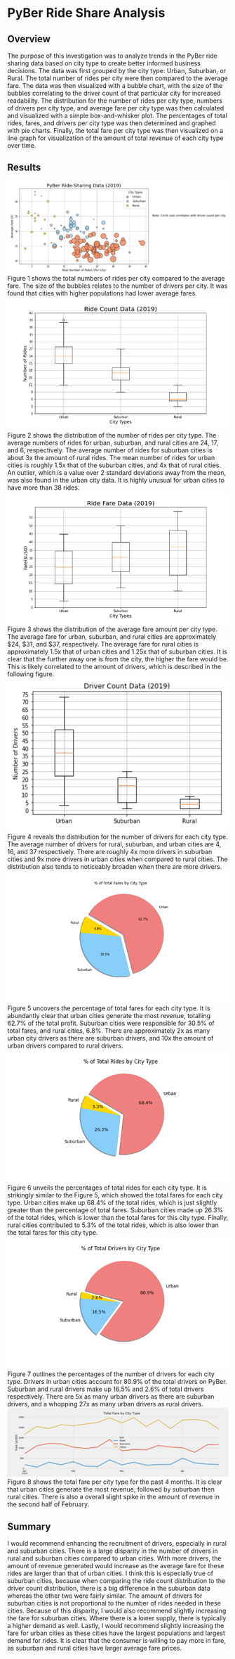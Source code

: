 # PyBer Ride Share Analysis
## Overview
The purpose of this investigation was to analyze trends in the PyBer ride sharing data based on city type to create better informed business decisions. The data was first grouped by the city type: Urban, Suburban, or Rural. The total number of rides per city were then compared to the average fare. The data was then visualized with a bubble chart, with the size of the bubbles correlating to the driver count of that particular city for increased readability. The distribution for the number of rides per city type, numbers of drivers per city type, and average fare per city type was then calculated and visualized with a simple box-and-whisker plot. The percentages of total rides, fares, and drivers per city type was then determined and graphed with pie charts. Finally, the total fare per city type was then visualized on a line graph for visualization of the amount of total revenue of each city type over time.

## Results
![Fig1](https://github.com/carrotdip/Pyber_Analysis/blob/main/analysis/Fig1.png)\
Figure 1 shows the total numbers of rides per city compared to the average fare. The size of the bubbles relates to the number of drivers per city. It was found that cities with higher populations had lower average fares. 
![Fig2](https://github.com/carrotdip/Pyber_Analysis/blob/main/analysis/Fig2.png)\
Figure 2 shows the distribution of the number of rides per city type. The average numbers of rides for urban, suburban, and rural cities are 24, 17, and 6, respectively. The average number of rides for suburban cities is about 3x the amount of rural rides. The mean number of rides for urban cities is roughly 1.5x that of the suburban cities, and 4x that of rural cities. An outlier, which is a value over 2 standard deviations away from the mean, was also found in the urban city data. It is highly unusual for urban cities to have more than 38 rides. 
![Fig3](https://github.com/carrotdip/Pyber_Analysis/blob/main/analysis/Fig3.png)\
Figure 3 shows the distribution of the average fare amount per city type. The average fare for urban, suburban, and rural cities are approximately $24, $31, and $37, respectively. The average fare for rural cities is approximately 1.5x that of urban cities and 1.25x that of suburban cities. It is clear that the further away one is from the city, the higher the fare would be. This is likely correlated to the amount of drivers, which is described in the following figure.
![Fig4](https://github.com/carrotdip/Pyber_Analysis/blob/main/analysis/Fig4.png)\
Figure 4 reveals the distribution for the number of drivers for each city type. The average number of drivers for rural, suburban, and urban cities are 4, 16, and 37 respectively. There are roughly 4x more drivers in suburban cities and 9x more drivers in urban cities when compared to rural cities. The distribution also tends to noticeably broaden when there are more drivers. 
![Fig5](https://github.com/carrotdip/Pyber_Analysis/blob/main/analysis/Fig5.png)\
Figure 5 uncovers the percentage of total fares for each city type. It is abundantly clear that urban cities generate the most revenue, totalling 62.7% of the total profit. Suburban cities were responsible for 30.5% of total fares, and rural cities, 6.8%. There are approximately 2x as many urban city drivers as there are suburban drivers, and 10x the amount of urban drivers compared to rural drivers. 
![Fig6](https://github.com/carrotdip/Pyber_Analysis/blob/main/analysis/Fig6.png)\
Figure 6 unveils the percentages of total rides for each city type. It is strikingly similar to the Figure 5, which showed the total fares for each city type. Urban cities make up 68.4% of the total rides, which is just slightly greater than the percentage of total fares. Suburban cities made up 26.3% of the total rides, which is lower than the total fares for this city type. Finally, rural cities contributed to 5.3% of the total rides, which is also lower than the total fares for this city type. \
![Fig7](https://github.com/carrotdip/Pyber_Analysis/blob/main/analysis/Fig7.png)\
Figure 7 outlines the percentages of the number of drivers for each city type. Drivers in urban cities account for 80.9% of the total drivers on PyBer. Suburban and rural drivers make up 16.5% and 2.6% of total drivers respectively. There are 5x as many urban drivers as there are suburban drivers, and a whopping 27x as many urban drivers as rural drivers. 
![Fig8](https://github.com/carrotdip/Pyber_Analysis/blob/main/analysis/Pyber_fare_summary.png)\
Figure 8 shows the total fare per city type for the past 4 months. It is clear that urban cities generate the most revenue, followed by suburban then rural cities. There is also a overall slight spike in the amount of revenue in the second half of February. 

## Summary
I would recommend enhancing the recruitment of drivers, especially in rural and suburban cities. There is a large disparity in the number of drivers in rural and suburban cities compared to urban cities. With more drivers, the amount of revenue generated would increase as the average fare for these rides are larger than that of urban cities. I think this is especially true of suburban cities, because when comparing the ride count distribution to the driver count distribution, there is a big difference in the suburban data whereas the other two were fairly similar. The amount of drivers for suburban cities is not proportional to the number of rides needed in these cities. Because of this disparity, I would also recommend slightly increasing the fare for suburban cities. Where there is a lower supply, there is typically a higher demand as well. Lastly, I would recommend slightly increasing the fare for urban cities as these cities have the largest populations and largest demand for rides. It is clear that the consumer is willing to pay more in fare, as suburban and rural cities have larger average fare prices.
